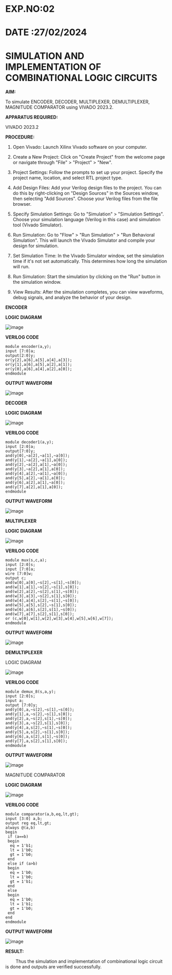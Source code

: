 # EXP.NO:02
# DATE  :27/02/2024

# SIMULATION AND IMPLEMENTATION OF COMBINATIONAL LOGIC CIRCUITS

**AIM:** 

To simulate ENCODER, DECODER, MULTIPLEXER, DEMULTIPLEXER, MAGNITUDE COMPARATOR using VIVADO 2023.2.

**APPARATUS REQUIRED:** 

VIVADO 2023.2

**PROCEDURE:**

1. Open Vivado: Launch Xilinx Vivado software on your computer.

2. Create a New Project: Click on "Create Project" from the welcome page or navigate through "File" > "Project" > "New".

3. Project Settings: Follow the prompts to set up your project. Specify the project name, location, and select RTL project type.

4. Add Design Files: Add your Verilog design files to the project. You can do this by right-clicking on "Design Sources" in the Sources window, then selecting "Add Sources". Choose your Verilog files from the file browser.

5. Specify Simulation Settings: Go to "Simulation" > "Simulation Settings". Choose your simulation language (Verilog in this case) and simulation tool (Vivado Simulator).

6. Run Simulation: Go to "Flow" > "Run Simulation" > "Run Behavioral Simulation". This will launch the Vivado Simulator and compile your design for simulation.

7. Set Simulation Time: In the Vivado Simulator window, set the simulation time if it's not set automatically. This determines how long the simulation will run.

8. Run Simulation: Start the simulation by clicking on the "Run" button in the simulation window.

9. View Results: After the simulation completes, you can view waveforms, debug signals, and analyze the behavior of your design.

**ENCODER**


**LOGIC DIAGRAM**

![image](https://github.com/REkha18s/VLSI-LAB-EXP-2/assets/161815097/2e8f1810-ca75-4699-9c0b-51048fa99931)

 
**VERILOG CODE**
```
module encoder(a,y);
input [7:0]a;
output[2:0]y;
or(y[2],a[6],a[5],a[4],a[3]);
or(y[1],a[6],a[5],a[2],a[1]);
or(y[0],a[6],a[4],a[2],a[0]);
endmodule
```
**OUTPUT WAVEFORM**

![image](https://github.com/REkha18s/VLSI-LAB-EXP-2/assets/161815097/848b6dee-a959-4f43-bfd8-e2e33eb0cb4c)


**DECODER**

**LOGIC DIAGRAM**

![image](https://github.com/REkha18s/VLSI-LAB-EXP-2/assets/161815097/eeaa2ee1-69ed-475d-ba0b-35793e3f6e9c)


**VERILOG CODE**
```
module decoder1(a,y);
input [2:0]a;
output[7:0]y;
and(y[0],~a[2],~a[1],~a[0]);
and(y[1],~a[2],~a[1],a[0]);
and(y[2],~a[2],a[1],~a[0]);
and(y[3],~a[2],a[1],a[0]);
and(y[4],a[2],~a[1],~a[0]);
and(y[5],a[2],~a[1],a[0]);
and(y[6],a[2],a[1],~a[0]);
and(y[7],a[2],a[1],a[0]);
endmodule
```
**OUTPUT WAVEFORM**

![image](https://github.com/REkha18s/VLSI-LAB-EXP-2/assets/161815097/02b6f72e-c9c4-4098-b2ff-7ef56c9ca106)


**MULTIPLEXER**

**LOGIC DIAGRAM** 
 
![image](https://github.com/REkha18s/VLSI-LAB-EXP-2/assets/161815097/4b929430-dd40-49dd-b429-018c8305a317)


**VERILOG CODE**
```
module mux(s,c,a);
input [2:0]s;
input [7:0]a;
wire [7:0]w;
output c;
and(w[0],a[0],~s[2],~s[1],~s[0]);
and(w[1],a[1],~s[2],~s[1],s[0]);
and(w[2],a[2],~s[2],s[1],~s[0]);
and(w[3],a[3],~s[2],s[1],s[0]);
and(w[4],a[4],s[2],~s[1],~s[0]);
and(w[5],a[5],s[2],~s[1],s[0]);
and(w[6],a[6],s[2],s[1],~s[0]);
and(w[7],a[7],s[2],s[1],s[0]);
or (c,w[0],w[1],w[2],w[3],w[4],w[5],w[6],w[7]);
endmodule
```
**OUTPUT WAVEFORM**

![image](https://github.com/REkha18s/VLSI-LAB-EXP-2/assets/161815097/2f86ed68-bd2d-47c6-9cfc-a89456b7ef75)

 
**DEMULTIPLEXER**

LOGIC DIAGRAM 

![image](https://github.com/REkha18s/VLSI-LAB-EXP-2/assets/161815097/bcde5ecd-f84b-4b7c-8637-265dc53f43c1)

 
**VERILOG CODE**
```
module demux_8(s,a,y);
input [2:0]s;
input a;
output [7:0]y;
and(y[0],a,~s[2],~s[1],~s[0]);
and(y[1],a,~s[2],~s[1],s[0]);
and(y[2],a,~s[2],s[1],~s[0]);
and(y[3],a,~s[2],s[1],s[0]);
and(y[4],a,s[2],~s[1],~s[0]);
and(y[5],a,s[2],~s[1],s[0]);
and(y[6],a,s[2],s[1],~s[0]);
and(y[7],a,s[2],s[1],s[0]);
endmodule
```
**OUTPUT WAVEFORM**

![image](https://github.com/REkha18s/VLSI-LAB-EXP-2/assets/161815097/1601743a-a87d-40b6-bc8a-5ddde297d927)

MAGNITUDE COMPARATOR

**LOGIC DIAGRAM** 

![image](https://github.com/REkha18s/VLSI-LAB-EXP-2/assets/161815097/f9e418b2-b601-42ca-9c2c-a3d5273c0c7b)

**VERILOG CODE**
```
module comparator(a,b,eq,lt,gt);
input [3:0] a,b;
output reg eq,lt,gt;
always @(a,b)
begin
 if (a==b)
 begin
  eq = 1'b1;
  lt = 1'b0;
  gt = 1'b0;
 end
 else if (a>b)
 begin
  eq = 1'b0;
  lt = 1'b0;
  gt = 1'b1;
 end
 else
 begin
  eq = 1'b0;
  lt = 1'b1;
  gt = 1'b0;
 end
end 
endmodule
```
**OUTPUT WAVEFORM**

![image](https://github.com/REkha18s/VLSI-LAB-EXP-2/assets/161815097/a2c7d3bb-72b2-40f3-aebd-c9611d3b407d)


**RESULT:**

   Thus the simulation and implementation of combinational logic circuit is done and outputs are verified successfully.



